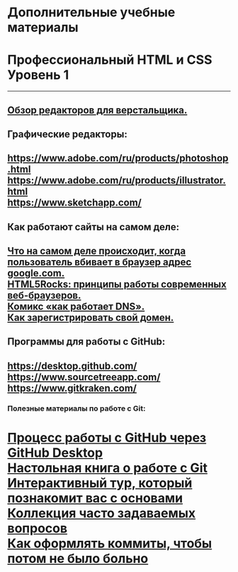 Дополнительные учебные материалы
===
# Профессиональный HTML и CSS Уровень 1
***
[Обзор редакторов для верстальщика.](https://htmlacademy.ru/blog/40-editors-for-the-coders)
---
## Графические редакторы:
<https://www.adobe.com/ru/products/photoshop.html><br>
<https://www.adobe.com/ru/products/illustrator.html><br>
<https://www.sketchapp.com/><br>
---
## Как работают сайты на самом деле:
[Что на самом деле происходит, когда пользователь вбивает в браузер адрес google.com.](https://habrahabr.ru/company/htmlacademy/blog/254825/)<br>
[HTML5Rocks: принципы работы современных веб-браузеров.](https://www.html5rocks.com/ru/tutorials/internals/howbrowserswork/)<br>
[Комикс «как работает DNS».](https://howdns.works/ep1/)<br>
[Как зарегистрировать свой домен.](https://htmlacademy.ru/blog/48-how-to-register-domain)<br>
---
## Программы для работы с GitHub:
<https://desktop.github.com/><br>
<https://www.sourcetreeapp.com/><br>
<https://www.gitkraken.com/><br>
---
### Полезные материалы по работе с Git:
[Процесс работы с GitHub через GitHub Desktop](https://htmlacademy.ru/blog/85-register-on-github-work-with-github-desktop)<br>
[Настольная книга о работе с Git](https://git-scm.com/book/ru/v2)<br>
[Интерактивный тур, который познакомит вас с основами](https://githowto.com/ru)<br>
[Коллекция часто задаваемых вопросов](http://firstaidgit.ru/#/)<br>
[Как оформлять коммиты, чтобы потом не было больно](https://habrahabr.ru/company/Voximplant/blog/276695/)<br>
===